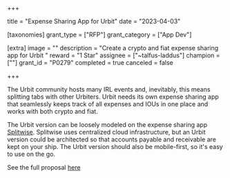 +++

title = "Expense Sharing App for Urbit"
date = "2023-04-03"

[taxonomies]
grant_type = ["RFP"]
grant_category = ["App Dev"]

[extra]
image = ""
description = "Create a crypto and fiat expense sharing app for Urbit "
reward = "1 Star"
assignee = ["~talfus-laddus"]
champion = [""]
grant_id = "P0279"
completed = true
canceled = false

+++

The Urbit community hosts many IRL events and, inevitably, this means splitting tabs with other Urbiters. Urbit needs its own expense sharing app that seamlessly keeps track of all expenses and IOUs in one place and works with both crypto and fiat.

The Urbit version can be loosely modeled on the expense sharing app [Splitwise](https://www.splitwise.com). Splitwise uses centralized cloud infrastructure, but an Urbit version could be architected so that accounts payable and receivable are kept on your ship. The Urbit version should also be mobile-first, so it's easy to use on the go.

See the full proposal [here](https://urbit.org/grants/splitwise)
